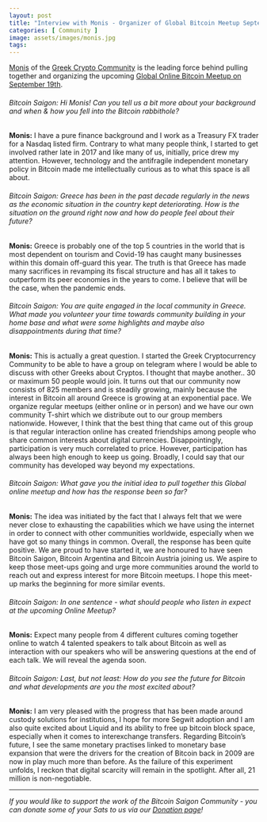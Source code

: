 ```yaml
---
layout: post
title: "Interview with Monis - Organizer of Global Bitcoin Meetup September 2020"
categories: [ Community ]
image: assets/images/monis.jpg
tags: 
---
```


[Monis](https://twitter.com/cryptotechgr) of the [Greek Crypto Community](https://twitter.com/greekcryptocom) is the leading force behind pulling together and organizing the upcoming [Global Online Bitcoin Meetup on September 19th](https://bitcoinsaigon.org/global-bitcoin-meetup/).

###### Bitcoin Saigon: Hi Monis! Can you tell us a bit more about your background and when & how you fell into the Bitcoin rabbithole?

**Monis:** I have a pure finance background and I work as a Treasury FX trader for a Nasdaq listed firm. Contrary to what many people think, I started to get involved rather late in 2017 and like many of us, initially, price drew my attention. However, technology and the antifragile independent monetary policy in Bitcoin made me intellectually curious as to what this space is all about.

###### Bitcoin Saigon: Greece has been in the past decade regularly in the news as the economic situation in the country kept deteriorating. How is the situation on the ground right now and how do people feel about their future?

**Monis:** Greece is probably one of the top 5 countries in the world that is most dependent on tourism and Covid-19 has caught many businesses within this domain off-guard this year. The truth is that Greece has made many sacrifices in revamping its fiscal structure and has all it takes to outperform its peer economies in the years to come. I believe that will be the case, when the pandemic ends.

###### Bitcoin Saigon: You are quite engaged in the local community in Greece. What made you volunteer your time towards community building in your home base and what were some highlights and maybe also disappointments during that time?

**Monis:** This is actually a great question. I started the Greek Cryptocurrency Community to be able to have a group on telegram where I would be able to discuss with other Greeks about Cryptos. I thought that maybe another.. 30 or maximum 50 people would join. It turns out that our community now consists of 825 members and is steadily growing, mainly because the interest in Bitcoin all around Greece is growing at an exponential pace. We organize regular meetups (either online or in person) and we have our own community T-shirt which we distribute out to our group members nationwide. However, I think that the best thing that came out of this group is that regular interaction online has created friendships among people who share common interests about digital currencies. Disappointingly, participation is very much correlated to price. However, participation has always been high enough to keep us going. Broadly, I could say that our community has developed way beyond my expectations.

###### Bitcoin Saigon: What gave you the initial idea to pull together this Global online meetup and how has the response been so far?

**Monis:** The idea was initiated by the fact that I always felt that we were never close to exhausting the capabilities which we have using the internet in order to connect with other communities worldwide, especially when we have got so many things in common. Overall, the response has been quite positive. We are proud to have started it, we are honoured to have seen Bitcoin Saigon, Bitcoin Argentina and Bitcoin Austria joining us.  We aspire to keep those meet-ups going and urge more communities around the world to reach out and express interest for more Bitcoin meetups. I hope this meet-up marks the beginning for more similar events.

###### Bitcoin Saigon: In one sentence - what should people who listen in expect at the upcoming Online Meetup?

**Monis:** Expect many people from 4 different cultures coming together online to watch 4 talented speakers to talk about Bitcoin as well as interaction with our speakers who will be answering questions at the end of each talk. We will reveal the agenda soon.

###### Bitcoin Saigon: Last, but not least: How do you see the future for Bitcoin and what developments are you the most excited about? 

**Monis:** I am very pleased with the progress that has been made around custody solutions for institutions, I hope for more Segwit adoption and I am also quite excited about Liquid and its ability to free up bitcoin block space, especially when it comes to interexchange transfers. Regarding Bitcoin’s future, I see the same monetary practises linked to monetary base expansion that were the drivers for the creation of Bitcoin back in 2009 are now in play much more than before. As the failure of this experiment unfolds, I reckon that digital scarcity will remain in the spotlight. After all, 21 million is non-negotiable.

---

*If you would like to support the work of the Bitcoin Saigon Community - you can donate some of your Sats to us via our [Donation page](http://bitcoinsaigon.org/donate-satoshis "Donation page")!*

